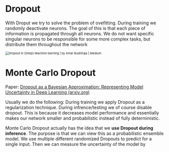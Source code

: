 # Dropout

With Droput we try to solve the problem of ovefitting. During training we randomly deactivate neurons. The goal of this is that each piece of information is propagated through all neurons. We do not want specific singular neurons to be responsible for some more complex tasks, but distribute them throughout the network

<img src="https://miro.medium.com/v2/resize:fit:1044/1*iWQzxhVlvadk6VAJjsgXgg.png" alt="Dropout in (Deep) Machine learning | by Amar Budhiraja | Medium" style="zoom:67%;" />

# Monte Carlo Dropout

Paper: [Dropout as a Bayesian Approximation: Representing Model Uncertainty in Deep Learning (arxiv.org)](https://arxiv.org/abs/1506.02142)

Usually we do the following: During training we apply Dropout as a regularization technique. During infrence/testing we of course disable dropout. This is because it decreases model performance and essentially makes our network smaller and probabilistic instead of fully deterministic.

Monte Carlo Dropout actually has the idea that we **use Dropout during inference**. The purpose is that we can view this as a probabilistic ensemble model. We use multiple different randomized Dropouts to predict for a single input. Then we can measure the uncertainty of the model by 